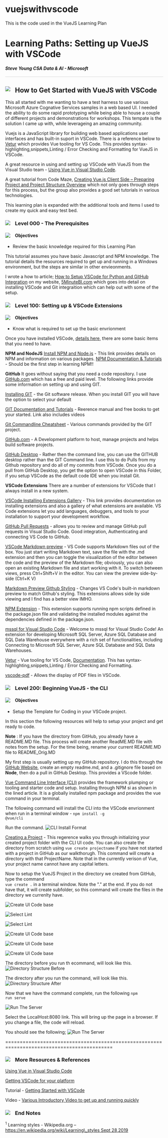# vuejswithvscode
This is the code used in the VueJS Learning Plan
# Learning Paths: Setting up VueJS with VSCode

#### <i>Steve Young CSA Data & AI - Microsoft</i>

<p style="border-bottom: 1px solid lightgrey;"></p>

<h2><img style="float: left; margin: 0px 15px 15px 0px;" src="https://github.com/steveyoungca/LearningPlans/blob/master/media/bookmark-3x.png?raw=true">How to Get Started with VueJS with VSCode</h2>  

This all started with me wanting to have a test harness to use various Microsoft Azure Cognative Services samples in a web based UI. I needed the ability to do some rapid prototyping while being able to house a couple of different projects and demonstrations for workshops. This tempate is the solution I came up with, while leverageing an amazing community.

Vuejs is a JavaScript library for building web based applications user interfaces and has built-in suport in VSCode.  There is a reference below to [Vetur](https://marketplace.visualstudio.com/items?itemName=octref.vetur) which provides Vue tooling for VS Code.  This provides syntax-highlighting,snippets,Linting / Error Checking and Formatting for VueJS in VSCode.

A great resource in using and setting up VSCode with VueJS from the Visual Studio team - [Using Vue in Visual Studio Code](https://code.visualstudio.com/docs/nodejs/vuejs-tutorial).  

A great tutorial from Code Maze, [Creating Vue.js Client Side – Preparing Project and Project Structure Overview](https://code-maze.com/creating-vuejs-project/)  which not only goes through steps for this process, but the group also provides a good set tutorials in various technologies.

This learning plan is expanded with the additional tools and items I used to create my quick and easy test bed.

<h3><img style="float: left; margin: 0px 15px 15px 0px;" src="https://github.com/steveyoungca/LearningPlans/blob/master/media/bookmark-3x.png?raw=true"> Level 000 - The Prerequisites</h3> 

<h4><img style="float: left; margin: 0px 15px 15px 0px;" src="https://github.com/steveyoungca/LearningPlans/blob/master/media/key-2x.png?raw=true"> Objectives</h4> 

- Review the basic knowledge required for this Learning Plan

This tutorial assumes you have basic Javascript and NPM knowledge.  The tutorial details the resources required to get up and running in a Windows environment, but the steps are similar in other envieonments.

I wrote a how to article; [How to Setup VSCode for Python and GitHub Integration](https://5minutebi.com/2019/03/14/how-to-setup-vscode-for-python-and-github-integration/) on my website, [5MinuteBI.com](https://5minutebi.com/) which goes into detail on installing VSCode and Git integraition which can help out with some of the setup.

<h3><img style="float: left; margin: 0px 15px 15px 0px;" src="https://github.com/steveyoungca/LearningPlans/blob/master/media/bookmark-3x.png?raw=true">Level 100: Setting up & VSCode Extensions</h3>


<h4><img style="float: left; margin: 0px 15px 15px 0px;" src="https://github.com/steveyoungca/LearningPlans/blob/master/media/key-2x.png?raw=true"> Objectives</h4> 

- Know what is required to set up the basic envrionment

Once you have installed VSCode, [details here](https://code.visualstudio.com/), there are some basic items that you need to have.

**NPM and NodeJS**
[Install NPM and Node.js](https://www.npmjs.com/get-npm) - This link provides details on NPM and information on various packages. 
[NPM Documentation & Tutorials](https://docs.npmjs.com/) - Should be the first step in learning NPM!!

**GitHub**
It goes without saying that you need a code repository. I use [GitHub.com](https://github.com) which has a free and paid level. The following links provide some information on setting up and using GIT.

[Installing GIT](https://git-scm.com/downloads) - the Git software release. When you install GIT you will have the option to select your default 

[GIT Documentation and Tutorials](https://git-scm.com/doc) - Reerence manual and free books to get your started.  Link also includes videos

[Git Commandline Cheatsheet](https://github.github.com/training-kit/downloads/github-git-cheat-sheet.pdf) - Various commands provided by the GIT project.

[GitHub.com](https://github.com) - A Development platform to host, manage projects and helps build software projects.

[GitHub Desktop](https://desktop.github.com/) - Rather then the command line, you can use the GITHUB desktop rather than the GIT Command line.  I use this to do Pulls from my Github repository and do all of my commits from VSCode.  Once you do a pull from GitHub Desktop, you get the option to open VSCode in this Folder, if you setup VSCode as the default code IDE when you install Git. 

**VSCode Extensions**
There are a number of extensions for VSCode that I always install in a new system.

[VSCode Installing Extensions Gallery](https://code.visualstudio.com/docs/editor/extension-gallery) - This link provides documentation on installing extensions and also a gallery of what extensions are available. VS Code extensions let you add languages, debuggers, and tools to your installation to support your development workflow.

[GitHub Pull Requests](https://marketplace.visualstudio.com/items?itemName=GitHub.vscode-pull-request-github) - allows you to review and manage GitHub pull requests in Visual Studio Code.  Good integration, Authenticating and connecting VS Code to GitHub.

[VSCode Markdown preview](https://code.visualstudio.com/Docs/languages/markdown#_markdown-preview) - VS Code supports Markdown files out of the box. You just start writing Markdown text, save the file with the .md extension and then you can toggle the visualization of the editor between the code and the preview of the Markdown file; obviously, you can also open an existing Markdown file and start working with it. To switch between views, press Ctrl+Shift+V in the editor. You can view the preview side-by-side (Ctrl+K V) 

[Markdown Preview Github Styling](https://marketplace.visualstudio.com/items?itemName=bierner.markdown-preview-github-styles) - Changes VS Code's built-in markdown preview to match Github's styling.  This extensions allows side by side viewing and I find has a better view IMHO.  

[NPM Extension](https://marketplace.visualstudio.com/items?itemName=eg2.vscode-npm-script) - This extension supports running npm scripts defined in the package.json file and validating the installed modules against the dependencies defined in the package.json.

[mssql for Visual Studio Code](https://marketplace.visualstudio.com/items?itemName=ms-mssql.mssql) - Welcome to mssql for Visual Studio Code! An extension for developing Microsoft SQL Server, Azure SQL Database and SQL Data Warehouse everywhere with a rich set of functionalities, including Connecting to Microsoft SQL Server, Azure SQL Database and SQL Data Warehouses.

[Vetur](https://marketplace.visualstudio.com/items?itemName=octref.vetur) - Vue tooling for VS Code, [Documentation](https://vuejs.github.io/vetur).  This has syntax-highlighting,snippets,Linting / Error Checking and Formatting.

[vscode-pdf](https://marketplace.visualstudio.com/items?itemName=tomoki1207.pdf) - Allows the display of PDF files in VSCode.

<h3><img style="float: left; margin: 0px 15px 15px 0px;" src="https://github.com/steveyoungca/LearningPlans/blob/master/media/bookmark-3x.png?raw=true">Level 200: Beginning VueJS - the CLI</h3>


<h4><img style="float: left; margin: 0px 15px 15px 0px;" src="https://github.com/steveyoungca/LearningPlans/blob/master/media/key-2x.png?raw=true"> Objectives</h4> 

- Setup the Template for Coding in your VSCode project.

In this section the following resources will help to setup your project and get ready to code. 

**Note** : If you have the directory from GitHub, you already have a README.MD file.  This process will create another ReadME.MD file with notes from the setup.  For the time being, rename your current README.MD file to README_Orig.MD

My first step is usually setting up my GitHub repository.  I do this through the [GitHub Website](https://github.com/), create an empty readme.md, and a .gitignore file based on **Node**, then do a pull in GitHub Desktop.  This provides a VScode folder.

[Vue Command Line Interface (CLI)](https://cli.vuejs.org/) provides the framework plumping or tooling and starter code and setup.  Installing through NPM si as shown in the lined article.  It is a globally installed npm package and provides the vue command in your terminal.

The following command will install the CLI into the VSCode envrionment when run in a terminal window - <code>npm install -g @vue/cli</code>

Run the command. 
![CLI Install Format](https://github.com/steveyoungca/vuejswithvscode/blob/master/media/screengrabs/CLIInstall.png?raw=true)



[Creating a Project](https://cli.vuejs.org/guide/creating-a-project.html#vue-create) - This regerence walks you through initializing your created project folder with the CLI UI code.  You can also create the directory from scratch using <code>vue create projectname</code> if you have not started with a project in GitHub as our walkthorugh. This command will create a directory with that ProjectName.  Note that in the currently verison of Vue, your project name cannot have any capital letters.

Now to setup the VueJS Project in the directory we created from GitHub, type the command <br> <code>vue create .</code> in a terminal window.  Note the "." at the end. If you do not have that, it will create subfolder, so this command will create the files in the directory we currenlty have.

![Create UI Code base](https://github.com/steveyoungca/vuejswithvscode/blob/master/media/screengrabs/vue_ui_Command.png?raw=true)

![Select Lint](https://github.com/steveyoungca/vuejswithvscode/blob/master/media/screengrabs/CLIStep1CreateInCurrent.png?raw=true)
 
![Select Lint](https://github.com/steveyoungca/vuejswithvscode/blob/master/media/screengrabs/CLIStep1Lint.png?raw=true)

![Create UI Code base](https://github.com/steveyoungca/vuejswithvscode/blob/master/media/screengrabs/CLIStep1Process.png?raw=true)

![Create UI Code base](https://github.com/steveyoungca/vuejswithvscode/blob/master/media/screengrabs/CLIStep1Complete.png?raw=true)

![Create UI Code base](https://github.com/steveyoungca/vuejswithvscode/blob/master/media/screengrabs/CLIStep1completeProcess.png?raw=true)

 
The directory before you run th ecommand, will look like this.
![Directory Structure Before](https://github.com/steveyoungca/vuejswithvscode/blob/master/media/screengrabs/DirectoryBefore.png?raw=true)

The directory after you run the command, will look like this.
![Directory Structure After](https://github.com/steveyoungca/vuejswithvscode/blob/master/media/screengrabs/DirectoryAfter.png?raw=true)

Now that we have the command complete, run the following <code>npm run serve</code>

![Run The Server](https://github.com/steveyoungca/vuejswithvscode/blob/master/media/screengrabs/npmrunservergrab.png?raw=true)

Select the LocalHost:8080 link.  This will bring up the page in a browser.  If you change a file, the code will reload.

You should see the following;
![Run The Server](https://github.com/steveyoungca/vuejswithvscode/blob/master/media/screengrabs/finalscreen.png?raw=true)

=========================================================================================== 



<h3><img style="float: left; margin: 0px 15px 15px 0px;" src="https://github.com/steveyoungca/LearningPlans/blob/master/media/bookmark-3x.png?raw=true"> More Resources & References</h3>

[Using Vue in Visual Studio Code](https://code.visualstudio.com/docs/nodejs/vuejs-tutorial)

[Getting VSCode for your platform](https://code.visualstudio.com/)

Tutorial - [Getting Started with VSCode](https://code.visualstudio.com/docs)

Video - [Various Introductory Video to get up and running quickly](https://code.visualstudio.com/docs/getstarted/introvideos)


<h3><img style="float: left; margin: 0px 15px 15px 0px;" src="https://github.com/steveyoungca/LearningPlans/blob/master/media/document-3x.png?raw=true"> End Notes</h3>

<sup>1</sup> Learning styles - Wikipedia.org – [https://en.wikipedia.org/wiki/Learning\_styles Sept 28,2019](https://en.wikipedia.org/wiki/Learning_styles%20Sept%2028,2019)